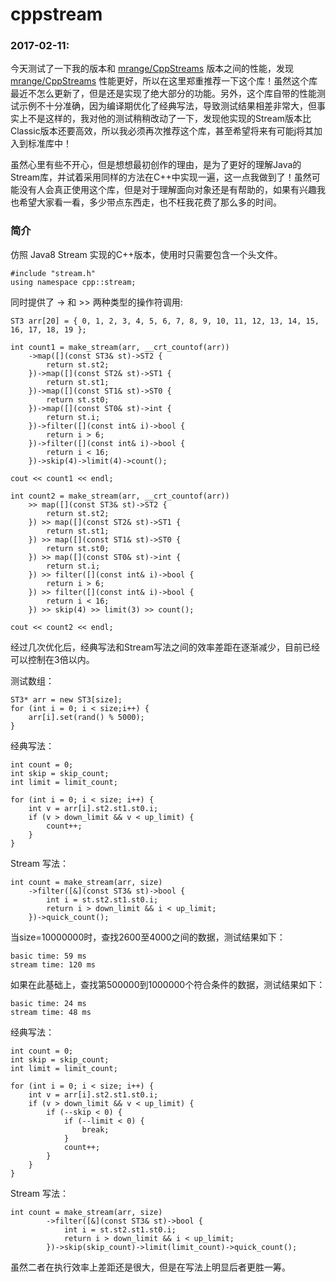 # cppstream

### 2017-02-11: 

今天测试了一下我的版本和 [mrange/CppStreams](https://github.com/mrange/CppStreams) 版本之间的性能，发现 [mrange/CppStreams](https://github.com/mrange/CppStreams) 性能更好，所以在这里郑重推荐一下这个库！虽然这个库最近不怎么更新了，但是还是实现了绝大部分的功能。另外，这个库自带的性能测试示例不十分准确，因为编译期优化了经典写法，导致测试结果相差非常大，但事实上不是这样的，我对他的测试稍稍改动了一下，发现他实现的Stream版本比Classic版本还要高效，所以我必须再次推荐这个库，甚至希望将来有可能j将其加入到标准库中！

虽然心里有些不开心，但是想想最初创作的理由，是为了更好的理解Java的Stream库，并试着采用同样的方法在C++中实现一遍，这一点我做到了！虽然可能没有人会真正使用这个库，但是对于理解面向对象还是有帮助的，如果有兴趣我也希望大家看一看，多少带点东西走，也不枉我花费了那么多的时间。

### 简介

仿照 Java8 Stream 实现的C++版本，使用时只需要包含一个头文件。

	#include "stream.h"
	using namespace cpp::stream;

同时提供了 -> 和 >> 两种类型的操作符调用:

	ST3 arr[20] = { 0, 1, 2, 3, 4, 5, 6, 7, 8, 9, 10, 11, 12, 13, 14, 15, 16, 17, 18, 19 };

	int count1 = make_stream(arr, __crt_countof(arr))
		->map([](const ST3& st)->ST2 {
			return st.st2;
		})->map([](const ST2& st)->ST1 {
			return st.st1;
		})->map([](const ST1& st)->ST0 {
			return st.st0;
		})->map([](const ST0& st)->int {
			return st.i;
		})->filter([](const int& i)->bool {
			return i > 6;
		})->filter([](const int& i)->bool {
			return i < 16;
		})->skip(4)->limit(4)->count();

	cout << count1 << endl;

	int count2 = make_stream(arr, __crt_countof(arr))
		>> map([](const ST3& st)->ST2 {
			return st.st2;
		}) >> map([](const ST2& st)->ST1 {
			return st.st1;
		}) >> map([](const ST1& st)->ST0 {
			return st.st0;
		}) >> map([](const ST0& st)->int {
			return st.i;
		}) >> filter([](const int& i)->bool {
			return i > 6;
		}) >> filter([](const int& i)->bool {
			return i < 16;
		}) >> skip(4) >> limit(3) >> count();

	cout << count2 << endl;


经过几次优化后，经典写法和Stream写法之间的效率差距在逐渐减少，目前已经可以控制在3倍以内。
		

测试数组：

	ST3* arr = new ST3[size];
	for (int i = 0; i < size;i++) {
		arr[i].set(rand() % 5000);
	}

经典写法：

	int count = 0;
	int skip = skip_count;
	int limit = limit_count;
	
	for (int i = 0; i < size; i++) {
		int v = arr[i].st2.st1.st0.i;
		if (v > down_limit && v < up_limit) {
			count++;
		}
	}

Stream 写法：

	int count = make_stream(arr, size)
		->filter([&](const ST3& st)->bool {
			int i = st.st2.st1.st0.i;
			return i > down_limit && i < up_limit;
		})->quick_count();


当size=10000000时，查找2600至4000之间的数据，测试结果如下：
	
	basic time: 59 ms
	stream time: 120 ms

如果在此基础上，查找第500000到1000000个符合条件的数据，测试结果如下：

	basic time: 24 ms
	stream time: 48 ms

经典写法：

	int count = 0;
	int skip = skip_count;
	int limit = limit_count;
	
	for (int i = 0; i < size; i++) {
		int v = arr[i].st2.st1.st0.i;
		if (v > down_limit && v < up_limit) {
			if (--skip < 0) {
				if (--limit < 0) {
					break;
				}
				count++;
			}
		}
	}

Stream 写法：

	int count = make_stream(arr, size)
			->filter([&](const ST3& st)->bool {
				int i = st.st2.st1.st0.i;
				return i > down_limit && i < up_limit;
			})->skip(skip_count)->limit(limit_count)->quick_count();

虽然二者在执行效率上差距还是很大，但是在写法上明显后者更胜一筹。